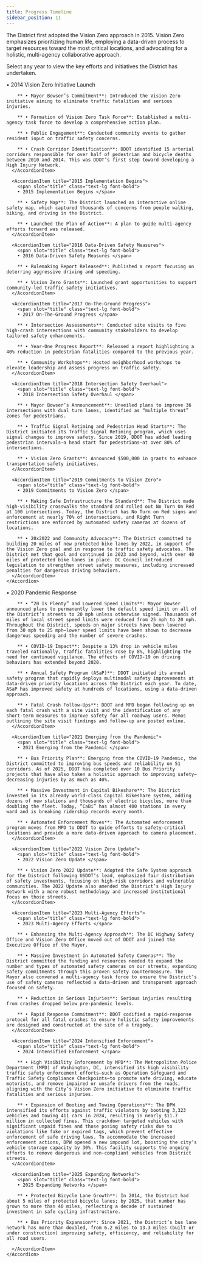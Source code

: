 ```yaml
---
title: Progress Timeline
sidebar_position: 11
---
```


The District first adopted the Vision Zero approach in 2015. Vision Zero emphasizes prioritizing human life, employing a data-driven process to target resources toward the most critical locations, and advocating for a holistic, multi-agency collaborative approach.

Select any year to view the key efforts and initiatives the District has undertaken.

<Grid cols=2>
  <Group>
    <Accordion single=true>
      <AccordionItem title="2014 Vision Zero Initiative Launch">
        <span slot="title" class="text-lg font-bold">
        • 2014 Vision Zero Initiative Launch </span>  

        ** ‣ Mayor Bowser’s Commitment**: Introduced the Vision Zero initiative aiming to eliminate traffic fatalities and serious injuries.
        
        ** ‣ Formation of Vision Zero Task Force**: Established a multi-agency task force to develop a comprehensive action plan.

        ** ‣ Public Engagement**: Conducted community events to gather resident input on traffic safety concerns. 
        
        ** ‣ Crash Corridor Identification**: DDOT identified 15 arterial corridors responsible for over half of pedestrian and bicycle deaths between 2010 and 2014. This was DDOT’s first step toward developing a High Injury Network.
      </AccordionItem>

      <AccordionItem title="2015 Implementation Begins">
        <span slot="title" class="text-lg font-bold">
        • 2015 Implementation Begins </span>

        ** ‣ Safety Map**: The District launched an interactive online safety map, which captured thousands of concerns from people walking, biking, and driving in the District. 
        
        ** ‣ Launched the Plan of Action**: A plan to guide multi-agency efforts forward was released.
      </AccordionItem>

      <AccordionItem title="2016 Data-Driven Safety Measures">
        <span slot="title" class="text-lg font-bold">
        • 2016 Data-Driven Safety Measures </span>

        ** ‣ Rulemaking Report Released**: Published a report focusing on deterring aggressive driving and speeding. 
        
        ** ‣ Vision Zero Grants**: Launched grant opportunities to support community-led traffic safety initiatives.
      </AccordionItem>

      <AccordionItem title="2017 On-The-Ground Progress">
        <span slot="title" class="text-lg font-bold">
        • 2017 On-The-Ground Progress </span>

        ** ‣ Intersection Assessments**: Conducted site visits to five high-crash intersections with community stakeholders to develop tailored safety enhancements.
        
        ** ‣ Year-One Progress Report**: Released a report highlighting a 40% reduction in pedestrian fatalities compared to the previous year.
        
        ** ‣ Community Workshops**: Hosted neighborhood workshops to elevate leadership and assess progress on traffic safety.
      </AccordionItem>

      <AccordionItem title="2018 Intersection Safety Overhaul">
        <span slot="title" class="text-lg font-bold">
        • 2018 Intersection Safety Overhaul </span>

        ** ‣ Mayor Bowser’s Announcement**: Unveiled plans to improve 36 intersections with dual turn lanes, identified as “multiple threat” zones for pedestrians.
        
        ** ‣ Traffic Signal Retiming and Pedestrian Head Starts**: The District initiated its Traffic Signal Retiming program, which uses signal changes to improve safety. Since 2019, DDOT has added leading pedestrian intervals—a head start for pedestrians—at over 80% of intersections.
        
        ** ‣ Vision Zero Grants**: Announced $500,000 in grants to enhance transportation safety initiatives. 
      </AccordionItem>

      <AccordionItem title="2019 Commitments to Vision Zero">
        <span slot="title" class="text-lg font-bold">
        • 2019 Commitments to Vision Zero </span>

        ** ‣ Making Safe Infrastructure the Standard**: The District made high-visibility crosswalks the standard and rolled out No Turn On Red at 100 intersections. Today, the District has No Turn on Red signs and enforcement at nearly 70% of intersections, and Right Turn restrictions are enforced by automated safety cameras at dozens of locations.
        
        ** ‣ 20x2022 and Community Advocacy**: The District committed to building 20 miles of new protected bike lanes by 2022, in support of the Vision Zero goal and in response to traffic safety advocates. The District met that goal and continued in 2023 and beyond, with over 40 miles of protected bike lanes in place. DC Council introduced legislation to strengthen street safety measures, including increased penalties for dangerous driving behaviors.
      </AccordionItem>
    </Accordion>
  </Group>

  <Group>
    <Accordion>
      <AccordionItem title="2020 Pandemic Response">
        <span slot="title" class="text-lg font-bold">
        • 2020 Pandemic Response </span>

        ** ‣ “20 Is Plenty” and Lowered Speed Limits**: Mayor Bowser announced plans to permanently lower the default speed limit on all of the District’s streets to 20 mph unless otherwise signed. Thousands of miles of local street speed limits were reduced from 25 mph to 20 mph. Throughout the District, speeds on major streets have been lowered from 30 mph to 25 mph—lower speed limits have been shown to decrease dangerous speeding and the number of severe crashes.
        
        ** ‣ COVID-19 Impact**: Despite a 13% drop in vehicle miles traveled nationally, traffic fatalities rose by 8%, highlighting the need for continued vigilance. The effects of COVID-19 on driving behaviors has extended beyond 2020.
        
        ** ‣ Annual Safety Program (ASaP)**: DDOT initiated its annual safety program that rapidly deploys multimodal safety improvements at data-driven priority locations across the District each year. To date, ASaP has improved safety at hundreds of locations, using a data-driven approach.
        
        ** ‣ Fatal Crash Follow-Ups**: DDOT and MPD began following up on each fatal crash with a site visit and the identification of any short-term measures to improve safety for all roadway users. Memos outlining the site visit findings and follow-up are posted online.
      </AccordionItem>

      <AccordionItem title="2021 Emerging from the Pandemic">
        <span slot="title" class="text-lg font-bold">
        • 2021 Emerging from the Pandemic </span>

        ** ‣ Bus Priority Plan**: Emerging from the COVID-19 Pandemic, the District committed to improving bus speeds and reliability on 51 corridors. As of 2025, DDOT has completed over 10 Bus Priority projects that have also taken a holistic approach to improving safety—decreasing injuries by as much as 40%.
        
        ** ‣ Massive Investment in Capital Bikeshare**: The District invested in its already world-class Capital Bikeshare system, adding dozens of new stations and thousands of electric bicycles, more than doubling the fleet. Today, “CaBi” has almost 400 stations in every ward and is breaking ridership records every month.
        
        ** ‣ Automated Enforcement Moves**: The Automated enforcement program moves from MPD to DDOT to guide efforts to safety-critical locations and provide a more data-driven approach to camera placement.
      </AccordionItem>

      <AccordionItem title="2022 Vision Zero Update">
        <span slot="title" class="text-lg font-bold">
        • 2022 Vision Zero Update </span>

        ** ‣ Vision Zero 2022 Update**: Adopted the Safe System approach for the District following USDOT’s lead, emphasized fair distribution of safety investments, focusing on high-risk corridors and vulnerable communities. The 2022 Update also amended the District’s High Injury Network with a more robust methodology and increased institutional focus on those streets.
      </AccordionItem>

      <AccordionItem title="2023 Multi-Agency Efforts">
        <span slot="title" class="text-lg font-bold">
        • 2023 Multi-Agency Efforts </span>

        ** ‣ Enhancing the Multi-Agency Approach**: The DC Highway Safety Office and Vision Zero Office moved out of DDOT and joined the Executive Office of the Mayor.
        
        ** ‣ Massive Investment in Automated Safety Cameras**: The District committed the funding and resources needed to expand the number and types of automated safety cameras on our streets, expanding safety commitments through this proven safety countermeasure. The Mayor also convened a multi-agency task force to ensure the District’s use of safety cameras reflected a data-driven and transparent approach focused on safety. 
        
        ** ‣ Reduction in Serious Injuries**: Serious injuries resulting from crashes dropped below pre-pandemic levels.
        
        ** ‣ Rapid Response Commitment**: DDOT codified a rapid-response protocol for all fatal crashes to ensure holistic safety improvements are designed and constructed at the site of a tragedy.
      </AccordionItem>

      <AccordionItem title="2024 Intensified Enforcement">
        <span slot="title" class="text-lg font-bold">
        • 2024 Intensified Enforcement </span>

        ** ‣ High Visibility Enforcement by MPD**: The Metropolitan Police Department (MPD) of Washington, DC, intensified its high visibility traffic safety enforcement efforts—such as Operation Safeguard and Traffic Safety Compliance Checkpoints—to promote safe driving, educate motorists, and remove impaired or unsafe drivers from the roads, aligning with the City’s Vision Zero initiative to eliminate traffic fatalities and serious injuries.
        
        ** ‣ Expansion of Booting and Towing Operations**: The DPW intensified its efforts against traffic violators by booting 3,323 vehicles and towing 411 cars in 2024, resulting in nearly $11.7 million in collected fines. This crackdown targeted vehicles with significant unpaid fines and those posing safety risks due to violations like fake or expired tags, which prevent effective enforcement of safe driving laws. To accommodate the increased enforcement actions, DPW opened a new impound lot, boosting the city’s vehicle storage capacity by 30%. This facility supports the ongoing efforts to remove dangerous and non-compliant vehicles from District streets.
      </AccordionItem>
      
      <AccordionItem title="2025 Expanding Networks">
        <span slot="title" class="text-lg font-bold">
        • 2025 Expanding Networks </span>

        ** ‣ Protected Bicycle Lane Growth**: In 2014, the District had about 5 miles of protected bicycle lanes; by 2025, that number has grown to more than 40 miles, reflecting a decade of sustained investment in safe cycling infrastructure.

        ** ‣ Bus Priority Expansion**: Since 2021, the District’s bus lane network has more than doubled, from 6.2 miles to 13.3 miles (built or under construction) improving safety, efficiency, and reliability for all road users.

      </AccordionItem>
    </Accordion>
  </Group>
</Grid>